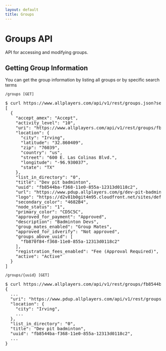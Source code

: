 ```yaml
---
layout: default
title: Groups
---
```


# Groups API

API for accessing and modifying groups.

## Getting Group Information

You can get the group information by listing all groups or by specific search terms

    /groups [GET]

<pre class="terminal">
$ curl https://www.allplayers.com/api/v1/rest/groups.json?search="Badminton+Devs"
[
  {
    "accept_amex": "Accept",
    "activity_level": "10",
    "uri": "https://www.allplayers.com/api/v1/rest/groups/fb8544ba-f368-11e0-855a-12313d0118c2",
    "location": {
      "city": "Irving",
      "latitude": "32.860409",
      "zip": "76039",
      "country": "us",
      "street": "600 E. Las Colinas Blvd.",
      "longitude": "-96.930037",
      "state": "TX"
    },
    "list_in_directory": "0",
    "title": "Dev pit badminton",
    "uuid": "fb8544ba-f368-11e0-855a-12313d0118c2",
    "url": "https://www.pdup.allplayers.com/g/dev-pit-badminton",
    "logo": "https://d2v81b0git4m95.cloudfront.net/sites/default/files/imagecache/profile_small/group_content_logo/logo1.png",
    "secondary_color": "4682B4",
    "node_status": "1",
    "primary_color": "CD5C5C",
    "approved_for_payment": "Approved",
    "description": "Badminton Devs",
    "group_mates_enabled": "Group Mates",
    "approved_for_idverify": "Not approved",
    "groups_above_uuid": [
      "fb870f84-f368-11e0-855a-12313d0118c2"
    ],
    "registration_fees_enabled": "Fee (Approval Required)",
    "active": "Active"
  }
]
</pre>

<a id="/groups/{uuid}"></a>

    /groups/{uuid} [GET]

<pre class="terminal">
$ curl https://www.allplayers.com/api/v1/rest/groups/fb8544ba-f368-11e0-855a-12313d0118c2.json
{
  ...
  "uri": "https://www.pdup.allplayers.com/api/v1/rest/groups/fb8544ba-f368-11e0-855a-12313d0118c2",
  "location": {
    "city": "Irving",
    ...
  },
  "list_in_directory": "0",
  "title": "Dev pit badminton",
  "uuid": "fb8544ba-f368-11e0-855a-12313d0118c2",
  ...
}
</pre>
